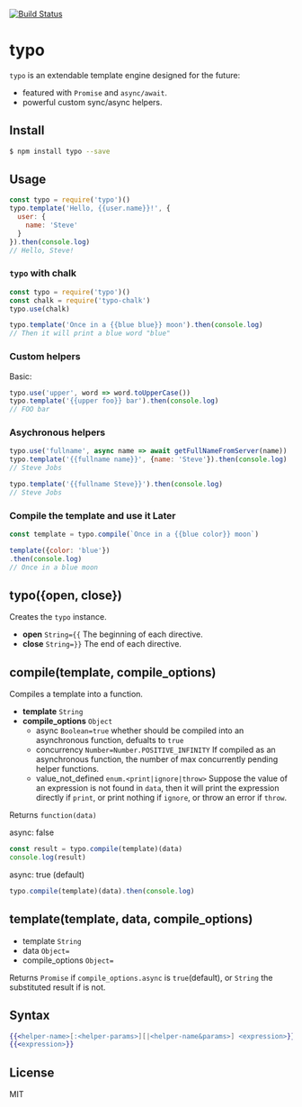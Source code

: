 [![Build Status](https://travis-ci.org/kaelzhang/node-typo.svg?branch=master)](https://travis-ci.org/kaelzhang/node-typo)
<!-- optional appveyor tst
[![Windows Build Status](https://ci.appveyor.com/api/projects/status/github/kaelzhang/node-typo?branch=master&svg=true)](https://ci.appveyor.com/project/kaelzhang/node-typo)
-->
<!-- optional npm version
[![NPM version](https://badge.fury.io/js/typo.svg)](http://badge.fury.io/js/typo)
-->
<!-- optional npm downloads
[![npm module downloads per month](http://img.shields.io/npm/dm/typo.svg)](https://www.npmjs.org/package/typo)
-->
<!-- optional dependency status
[![Dependency Status](https://david-dm.org/kaelzhang/node-typo.svg)](https://david-dm.org/kaelzhang/node-typo)
-->

# typo

`typo` is an extendable template engine designed for the future:

- featured with `Promise` and `async/await`.
- powerful custom sync/async helpers.

## Install

```sh
$ npm install typo --save
```

## Usage

```js
const typo = require('typo')()
typo.template('Hello, {{user.name}}!', {
  user: {
    name: 'Steve'
  }
}).then(console.log)
// Hello, Steve!
```

### `typo` with chalk

```js
const typo = require('typo')()
const chalk = require('typo-chalk')
typo.use(chalk)

typo.template('Once in a {{blue blue}} moon').then(console.log)
// Then it will print a blue word "blue"
```

### Custom helpers

Basic:

```js
typo.use('upper', word => word.toUpperCase())
typo.template('{{upper foo}} bar').then(console.log)
// FOO bar
```

### Asychronous helpers

```js
typo.use('fullname', async name => await getFullNameFromServer(name))
typo.template('{{fullname name}}', {name: 'Steve'}).then(console.log)
// Steve Jobs

typo.template('{{fullname Steve}}').then(console.log)
// Steve Jobs
```

### Compile the template and use it Later

```js
const template = typo.compile(`Once in a {{blue color}} moon`)

template({color: 'blue'})
.then(console.log)
// Once in a blue moon
```

## typo({open, close})

Creates the `typo` instance.

- **open** `String={{` The beginning of each directive.
- **close** `String=}}` The end of each directive.

## compile(template, compile_options)

Compiles a template into a function.

- **template** `String`
- **compile_options** `Object`
  - async `Boolean=true` whether should be compiled into an asynchronous function, defualts to `true`
  - concurrency `Number=Number.POSITIVE_INFINITY` If compiled as an asynchronous function, the number of max concurrently pending helper functions.
  - value_not_defined `enum.<print|ignore|throw>` Suppose the value of an expression is not found in `data`, then it will print the expression directly if `print`, or print nothing if `ignore`, or throw an error if `throw`.

Returns `function(data)`

async: false

```js
const result = typo.compile(template)(data)
console.log(result)
```

async: true (default)

```js
typo.compile(template)(data).then(console.log)
```

## template(template, data, compile_options)

- template `String`
- data `Object=`
- compile_options `Object=`

Returns `Promise` if `compile_options.async` is `true`(default), or `String` the substituted result if is not.

## Syntax

```mustache
{{<helper-name>[:<helper-params>][|<helper-name&params>] <expression>}}
{{<expression>}}
```


## License

MIT
